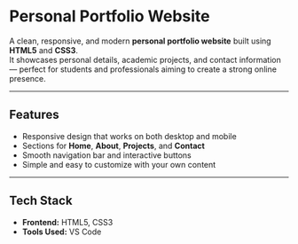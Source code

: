 # Personal Portfolio Website  

A clean, responsive, and modern **personal portfolio website** built using **HTML5** and **CSS3**.  
It showcases personal details, academic projects, and contact information — perfect for students and professionals aiming to create a strong online presence.

---

## Features  
- Responsive design that works on both desktop and mobile  
- Sections for **Home**, **About**, **Projects**, and **Contact**  
- Smooth navigation bar and interactive buttons  
- Simple and easy to customize with your own content  

---

## Tech Stack  
- **Frontend:** HTML5, CSS3  
- **Tools Used:** VS Code 


